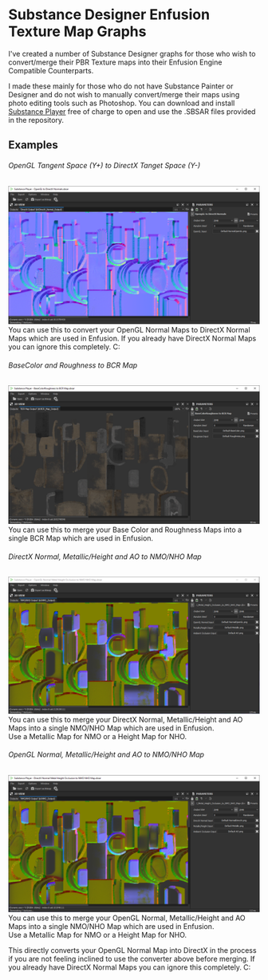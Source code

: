 # Substance Designer Enfusion Texture Map Graphs
I've created a number of Substance Designer graphs for those who wish to convert/merge their PBR Texture maps into their Enfusion Engine Compatible Counterparts.

I made these mainly for those who do not have Substance Painter or Designer and do not wish to manually convert/merge their maps using photo editing tools such as Photoshop. 
You can download and install [Substance Player](https://substance3d.adobe.com/documentation/sp31/substance-player-2294742.html) free of charge to open and use the .SBSAR files provided in the repository. 

## Examples
###### OpenGL Tangent Space (Y+) to DirectX Tanget Space (Y-)
![OpenGL to DirectX](/Examples/OpenGL_DirectX.png)
You can use this to convert your OpenGL Normal Maps to DirectX Normal Maps which are used in Enfusion. 
If you already have DirectX Normal Maps you can ignore this completely. C:

###### BaseColor and Roughness to BCR Map
![BaseColor & Roughness to BCR](/Examples/BCR.png)
You can use this to merge your Base Color and Roughness Maps into a single BCR Map which are used in Enfusion.

###### DirectX Normal, Metallic/Height and AO to NMO/NHO Map
![DirectX Normal, Metallic/Height & AO to NMO/NHO](/Examples/NMO_NHO_DirectX.png)
You can use this to merge your DirectX Normal, Metallic/Height and AO Maps into a single NMO/NHO Map which are used in Enfusion.
<br> Use a Metallic Map for NMO or a Height Map for NHO.

###### OpenGL Normal, Metallic/Height and AO to NMO/NHO Map
![OpenGL Normal, Metallic/Height & AO to NMO/NHO](/Examples/NMO_NHO_OpenGL.png)
You can use this to merge your OpenGL Normal, Metallic/Height and AO Maps into a single NMO/NHO Map which are used in Enfusion.
<br> Use a Metallic Map for NMO or a Height Map for NHO.

This directly converts your OpenGL Normal Map into DirectX in the process if you are not feeling inclined to use the converter above before merging.
If you already have DirectX Normal Maps you can ignore this completely. C:
